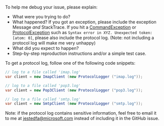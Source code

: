 To help me debug your issue, please explain:
- What were you trying to do?
- What happened? If you got an exception, please include the exception Message *and* StackTrace. If you hit a [CommandException](http://www.mimekit.net/docs/html/T_MailKit_CommandException.htm) or [ProtocolException](http://www.mimekit.net/docs/html/T_MailKit_ProtocolException.htm) such as `Syntax error in XYZ. Unexpected token: [atom: 0]`, please also include the protocol log. (Note: not including a protocol log will make me very unhappy)
- What did you expect to happen?
- Step-by-step reproduction instructions and/or a simple test case.

To get a protocol log, follow one of the following code snippets:

```csharp
// log to a file called 'imap.log'
var client = new ImapClient (new ProtocolLogger ("imap.log"));
```

```csharp
// log to a file called 'pop3.log'
var client = new Pop3Client (new ProtocolLogger ("pop3.log"));
```

```csharp
// log to a file called 'smtp.log'
var client = new SmtpClient (new ProtocolLogger ("smtp.log"));
```

Note: if the protocol log contains sensitive information, feel free to email it to me at
[jestedfa@microsoft.com](mailto:jestedfa@microsoft.com?Subject=MailKit%20protocol%20log)
instead of including it in the GitHub issue.
